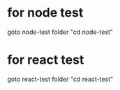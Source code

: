 # for node test
goto node-test folder "cd node-test"

# for react test
goto react-test folder "cd react-test"
